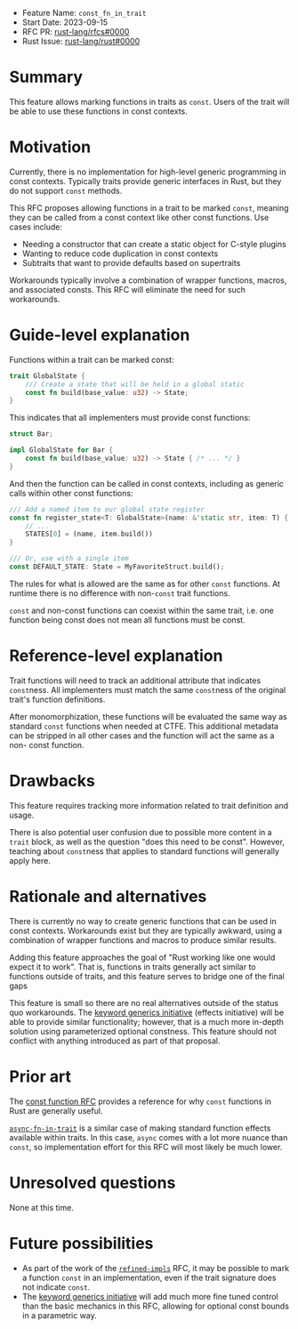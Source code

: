 - Feature Name: `const_fn_in_trait`
- Start Date: 2023-09-15
- RFC PR: [rust-lang/rfcs#0000](https://github.com/rust-lang/rfcs/pull/0000)
- Rust Issue:
  [rust-lang/rust#0000](https://github.com/rust-lang/rust/issues/0000)

# Summary

[summary]: #summary

This feature allows marking functions in traits as `const`. Users of the trait
will be able to use these functions in const contexts.

# Motivation

[motivation]: #motivation

Currently, there is no implementation for high-level generic programming in
const contexts. Typically traits provide generic interfaces in Rust, but they do
not support `const` methods.

This RFC proposes allowing functions in a trait to be marked `const`, meaning
they can be called from a const context like other const functions. Use cases
include:

- Needing a constructor that can create a static object for C-style plugins
- Wanting to reduce code duplication in const contexts
- Subtraits that want to provide defaults based on supertraits

Workarounds typically involve a combination of wrapper functions, macros, and
associated consts. This RFC will eliminate the need for such workarounds.

# Guide-level explanation

[guide-level-explanation]: #guide-level-explanation

Functions within a trait can be marked const:

```rust
trait GlobalState {
    /// Create a state that will be held in a global static
    const fn build(base_value: u32) -> State;
}
```

This indicates that all implementers must provide const functions:

```rust
struct Bar;

impl GlobalState for Bar {
    const fn build(base_value: u32) -> State { /* ... */ }
}
```

And then the function can be called in const contexts, including as generic
calls within other const functions:

```rust
/// Add a named item to our global state register
const fn register_state<T: GlobalState>(name: &'static str, item: T) {
    // ...
    STATES[0] = (name, item.build())
}

/// Or, use with a single item
const DEFAULT_STATE: State = MyFavoriteStruct.build();
```

The rules for what is allowed are the same as for other `const` functions. At
runtime there is no difference with non-`const` trait functions.

`const` and non-const functions can coexist within the same trait, i.e. one
function being const does not mean all functions must be const.

# Reference-level explanation

[reference-level-explanation]: #reference-level-explanation

Trait functions will need to track an additional attribute that indicates
`const`ness. All implementers must match the same `const`ness of the original
trait's function definitions.

After monomorphization, these functions will be evaluated the same way as
standard `const` functions when needed at CTFE. This additional metadata can be
stripped in all other cases and the function will act the same as a non- const
function.

# Drawbacks

[drawbacks]: #drawbacks

This feature requires tracking more information related to trait definition and
usage.

There is also potential user confusion due to possible more content in a `trait`
block, as well as the question "does this need to be const". However, teaching
about `const`ness that applies to standard functions will generally apply here.

# Rationale and alternatives

[rationale-and-alternatives]: #rationale-and-alternatives

There is currently no way to create generic functions that can be used in const
contexts. Workarounds exist but they are typically awkward, using a combination
of wrapper functions and macros to produce similar results.

Adding this feature approaches the goal of "Rust working like one would expect
it to work". That is, functions in traits generally act similar to functions
outside of traits, and this feature serves to bridge one of the final gaps

This feature is small so there are no real alternatives outside of the status
quo workarounds. The [keyword generics initiative] (effects initiative) will be
able to provide similar functionality; however, that is a much more in-depth
solution using parameterized optional constness. This feature should not
conflict with anything introduced as part of that proposal.

# Prior art

[prior-art]: #prior-art

The [const function RFC](https://rust-lang.github.io/rfcs/0911-const-fn.html)
provides a reference for why `const` functions in Rust are generally useful.

[`async-fn-in-trait`] is a similar case of making standard function effects
available within traits. In this case, `async` comes with a lot more nuance than
`const`, so implementation effort for this RFC will most likely be much lower.

# Unresolved questions

[unresolved-questions]: #unresolved-questions

None at this time.

# Future possibilities

[future-possibilities]: #future-possibilities

- As part of the work of the [`refined-impls`] RFC, it may be possible to
  mark a function `const` in an implementation, even if the trait signature
  does not indicate `const`.
- The [keyword generics initiative] will add much more fine tuned control
  than the basic mechanics in this RFC, allowing for optional const bounds
  in a parametric way.

[keyword generics initiative]: https://github.com/rust-lang/keyword-generics-initiative
[`async-fn-in-trait`]: https://rust-lang.github.io/rfcs/3185-static-async-fn-in-trait.html
[`refined-impls`]: https://rust-lang.github.io/rfcs/3245-refined-impls.html
